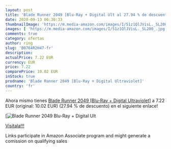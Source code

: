 ```yaml
---
layout: post
title: 'Blade Runner 2049 [Blu-Ray + Digital Ult al 27.94 % de descuento'
date: 2020-09-13 06:30:33
thumbnailImage: 'https://m.media-amazon.com/images/I/51z1QlJVisL._SL200_.jpg'
images: [ 'https://m.media-amazon.com/images/I/51z1QlJVisL._SL200_.jpg' ]
comments: true
category: ofertas
author: ring
slug: 'B0764R2H47-fr'
description:
actualPrice: 7.22 EUR
currency: EUR
price: 7.22
comparePrice: 10.02 EUR
inStock: true
prodname: 'Blade Runner 2049 [Blu-Ray + Digital Ultraviolet]'
country: 'fr'
---
```


Ahora mismo tienes [Blade Runner 2049 [Blu-Ray + Digital Ultraviolet]](https://www.amazon.fr/dp/B0764R2H47/?tag=tolees0d-21) a 7.22 EUR (original: 10.02 EUR) (27.94 %  de descuento) en el siguiente enlace!

[![Blade Runner 2049 [Blu-Ray + Digital Ult](https://m.media-amazon.com/images/I/51z1QlJVisL._SL200_.jpg)](https://www.amazon.fr/dp/B0764R2H47/?tag=tolees0d-21)

[Visítala!!!](https://www.amazon.fr/dp/B0764R2H47/?tag=tolees0d-21)

Links participate in Amazon Associate program and might generate a comission on qualifying sales
